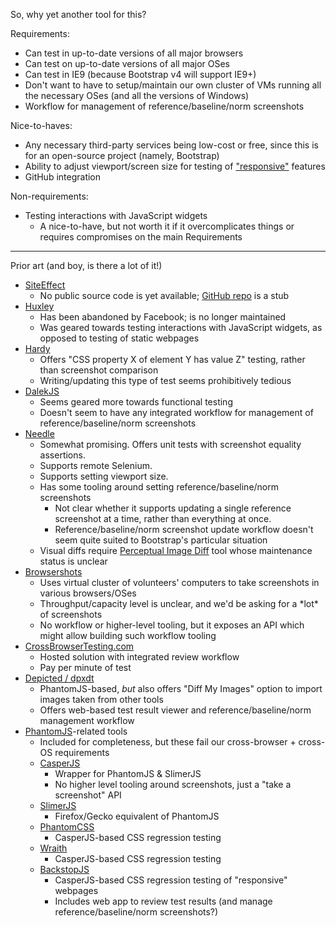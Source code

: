 So, why yet another tool for this?

Requirements:
* Can test in up-to-date versions of all major browsers
* Can test on up-to-date versions of all major OSes
* Can test in IE9 (because Bootstrap v4 will support IE9+)
* Don't want to have to setup/maintain our own cluster of VMs running all the necessary OSes (and all the versions of Windows)
* Workflow for management of reference/baseline/norm screenshots

Nice-to-haves:
* Any necessary third-party services being low-cost or free, since this is for an open-source project (namely, Bootstrap)
* Ability to adjust viewport/screen size for testing of ["responsive"](http://en.wikipedia.org/wiki/Responsive_web_design) features
* GitHub integration

Non-requirements:
* Testing interactions with JavaScript widgets
  * A nice-to-have, but not worth it if it overcomplicates things or requires compromises on the main Requirements

---

Prior art (and boy, is there a lot of it!)

* [SiteEffect](http://siteeffect.io/)
  * No public source code is yet available; [GitHub repo](https://github.com/ti2m/siteeffect) is a stub
* [Huxley](https://github.com/facebookarchive/huxley)
  * Has been abandoned by Facebook; is no longer maintained
  * Was geared towards testing interactions with JavaScript widgets, as opposed to testing of static webpages
* [Hardy](http://hardy.io)
  * Offers "CSS property X of element Y has value Z" testing, rather than screenshot comparison
  * Writing/updating this type of test seems prohibitively tedious
* [DalekJS](http://dalekjs.com)
  * Seems geared more towards functional testing
  * Doesn't seem to have any integrated workflow for management of reference/baseline/norm screenshots
* [Needle](https://github.com/bfirsh/needle)
  * Somewhat promising. Offers unit tests with screenshot equality assertions.
  * Supports remote Selenium.
  * Supports setting viewport size.
  * Has some tooling around setting reference/baseline/norm screenshots
    * Not clear whether it supports updating a single reference screenshot at a time, rather than everything at once.
    * Reference/baseline/norm screenshot update workflow doesn't seem quite suited to Bootstrap's particular situation
  * Visual diffs require [Perceptual Image Diff](http://sourceforge.net/p/pdiff/code/HEAD/tree/) tool whose maintenance status is unclear
* [Browsershots](http://browsershots.org)
  * Uses virtual cluster of volunteers' computers to take screenshots in various browsers/OSes
  * Throughput/capacity level is unclear, and we'd be asking for a \*lot\* of screenshots
  * No workflow or higher-level tooling, but it exposes an API which might allow building such workflow tooling
* [CrossBrowserTesting.com](http://crossbrowsertesting.com)
  * Hosted solution with integrated review workflow
  * Pay per minute of test
* [Depicted / dpxdt](https://github.com/bslatkin/dpxdt)
  * PhantomJS-based, *but* also offers "Diff My Images" option to import images taken from other tools
  * Offers web-based test result viewer and reference/baseline/norm management workflow
* [PhantomJS](http://phantomjs.org)-related tools
  * Included for completeness, but these fail our cross-browser + cross-OS requirements
  * [CasperJS](http://casperjs.org)
    * Wrapper for PhantomJS & SlimerJS
    * No higher level tooling around screenshots, just a "take a screenshot" API
  * [SlimerJS](http://slimerjs.org)
    * Firefox/Gecko equivalent of PhantomJS
  * [PhantomCSS](https://github.com/Huddle/PhantomCSS)
    * CasperJS-based CSS regression testing
  * [Wraith](https://github.com/bbc-news/wraith)
    * CasperJS-based CSS regression testing
  * [BackstopJS](http://garris.github.io/BackstopJS/)
    * CasperJS-based CSS regression testing of "responsive" webpages
    * Includes web app to review test results (and manage reference/baseline/norm screenshots?) 
